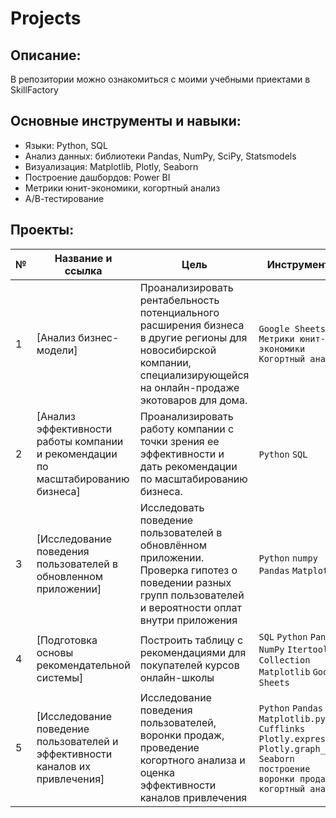 # Projects

## Описание:
В репозитории можно ознакомиться с моими учебными приектами в SkillFactory

## Основные инструменты и навыки:
- Языки: Python, SQL
- Анализ данных: библиотеки Pandas, NumPy, SciPy, Statsmodels
- Визуализация: Matplotlib, Plotly, Seaborn
- Построение дашбордов: Power BI
- Метрики юнит-экономики, когортный анализ
- А/В-тестирование

## Проекты:
| №| Название и ссылка | Цель                                                     | Инструменты           |  
|-----------|-------------------|------------------------------------------------------------------|-----------------------------------|
|1              |[Анализ бизнес-модели]|Проанализировать рентабельность потенциального расширения бизнеса в другие регионы для новосибирской компании, специализирующейся на онлайн-продаже экотоваров для дома.|`Google Sheets` `Метрики юнит-экономики` `Когортный анализ`|
|2              |[Анализ эффективности работы  компании и рекомендации по масштабированию бизнеса]|Проанализировать работу компании с точки зрения ее эффективности и дать рекомендации по масштабированию бизнеса.|`Python` `SQL`|
|3              |[Исследование поведения пользователей в обновленном приложении]|Исследовать поведение пользователей в обновлённом приложении. Проверка гипотез о поведении разных групп пользователей и вероятности оплат внутри приложения|`Python` `numpy` `Pandas` `Matplotlib`|
|4              |[Подготовка основы рекомендательной системы]|Построить таблицу с рекомендациями для покупателей курсов онлайн-школы| `SQL` `Python` `Pandas` `NumPy` `Itertools` `Collection` `Matplotlib` `Google Sheets`|
|5              |[Исследование поведение пользователей и эффективности каналов их привлечения]|Исследование поведения пользователей, воронки продаж, проведение когортного анализа и оценка эффективности каналов привлечения|`Python` `Pandas` `Matplotlib.pyplot` `Cufflinks` `Plotly.expres` `Plotly.graph_objs` `Seaborn` `построение воронки продаж` `когортный анализ`|
